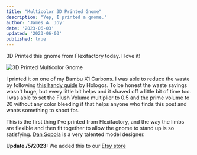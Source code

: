 ```yaml
---
title: "Multicolor 3D Printed Gnome"
description: "Yep, I printed a gnome."
author: 'James A. Joy'
date: '2023-06-03'
updated: '2023-06-03'
published: true
---
```


3D Printed this gnome from Flexifactory today. I love it! 

![3D Printed Multicolor Gnome](https://res.cloudinary.com/jarautomation/image/upload/f_auto,q_auto/v1686537193/jamesjoy.site/gnome.jpg)

I printed it on one of my Bambu X1 Carbons. I was able to reduce the waste by following [this handy guide](https://www.printables.com/model/390414-reduce-purge-waste-with-bambu-lab-ams) by Hologos. To be honest the waste savings wasn't huge, but every little bit helps and it shaved off a little bit of time too. I was able to set the Flush Volume multiplier to 0.5 and the prime volume to 20 without any color bleeding if that helps anyone who finds this post and wants something to shoot for.

This is the first thing I've printed from Flexifactory, and the way the limbs are flexible and then fit together to allow the gnome to stand up is so satisfying. [Dan Sopola](https://www.myminifactory.com/users/FlexiFactory) is a very talented model designer.

**Update /5/2023:** We added this to our [Etsy store](https://www.etsy.com/listing/1482444566/3d-printed-multicolor-viking-gnome)
